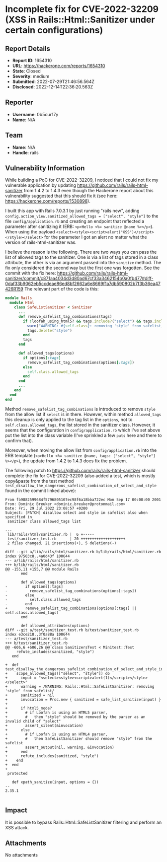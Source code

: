 # Incomplete fix for CVE-2022-32209 (XSS in Rails::Html::Sanitizer under certain configurations)

## Report Details
- **Report ID**: 1654310
- **URL**: https://hackerone.com/reports/1654310
- **State**: Closed
- **Severity**: medium
- **Submitted**: 2022-07-29T21:46:56.564Z
- **Disclosed**: 2022-12-14T22:36:20.563Z

## Reporter
- **Username**: 0b5cur17y
- **Name**: N/A

## Team
- **Name**: N/A
- **Handle**: rails

## Vulnerability Information
While building a PoC for CVE-2022-32209, I noticed that I could not fix my vulnerable application by updating https://github.com/rails/rails-html-sanitizer from 1.4.2 to 1.4.3 even though the Hackerone report about this vulnerability suggested that this should fix it (see here: https://hackerone.com/reports/1530898).

I built this app with Rails 7.0.3.1 by just running "rails new", adding `config.action_view.sanitized_allowed_tags = ["select", "style"]` to the file `config/application.rb` and creating an endpoint that reflected a parameter after sanitizing it (ERB: `<p>Hello <%= sanitize @name %></p>`). When using the payload `<select><style><script>alert("XSS")</script></style></select>` for the parameter I got an alert no matter what the version of rails-html-sanitizer was.

I believe the reason is the following. There are two ways you can pass the list of allowed tags to the sanitizer. One is via a list of tags stored in a class attribute, the other is via an argument passed into the `sanitize` method. The fix only considered the second way but the first one was forgotten. See the commit with the fix here: https://github.com/rails/rails-html-sanitizer/commit/c871aa4034d3d80ad67cf33a3462154b0a0fb477#diff-0daf33b9062eb5ccdeae86ed8bf2662a6e8669f1a7db590802b7f3b36ea47426R159
The relevant part of the code is this:

```ruby
module Rails
  module Html
    class SafeListSanitizer < Sanitizer
      ...
      def remove_safelist_tag_combinations(tags)
        if !loofah_using_html5? && tags.include?("select") && tags.include?("style")
          warn("WARNING: #{self.class}: removing 'style' from safelist, should not be combined with 'select'")
          tags.delete("style")
        end
        tags
      end

      def allowed_tags(options)
        if options[:tags]
          remove_safelist_tag_combinations(options[:tags])
        else
          self.class.allowed_tags
        end
      end
      ...
    end
  end
end
```

Method `remove_safelist_tag_combinations` is introduced to remove `style` from the allow list if `select` is in there. However, within method `allowed_tags` this cleanup is only applied to the tag list in the `options`, not to ` self.class.allowed_tags`, the list stored in the sanitizer class.
However, it seems that the configuration in  `config/application.rb` which I've set above put the list into the class variable (I've sprinkled a few `puts` here and there to confirm that).

Moreover, when moving the allow list from `config/application.rb` into the ERB template
(`<p>Hello <%= sanitize @name, tags: ["select", "style"] %></p>`), the update from
1.4.2 to 1.4.3 does fix the problem.

The following patch to https://github.com/rails/rails-html-sanitizer should complete the fix for CVE-2022-32209 (also added a test, which is mostly copy&paste from the test method `test_disallow_the_dangerous_safelist_combination_of_select_and_style` found in the commit linked above):

```
From fb9882599684f5796805107ec98f6a18bba722ec Mon Sep 17 00:00:00 2001
From: Dominic Breuker <dominic.breuker@protonmail.com>
Date: Fri, 29 Jul 2022 23:08:57 +0200
Subject: [PATCH] disallow select and style in safelist also when specified in
 sanitizer class allowed_tags list

---
 lib/rails/html/sanitizer.rb |  6 +-----
 test/sanitizer_test.rb      | 20 ++++++++++++++++++++
 2 files changed, 21 insertions(+), 5 deletions(-)

diff --git a/lib/rails/html/sanitizer.rb b/lib/rails/html/sanitizer.rb
index 97503c8..4a0d43f 100644
--- a/lib/rails/html/sanitizer.rb
+++ b/lib/rails/html/sanitizer.rb
@@ -155,11 +155,7 @@ module Rails
       end
 
       def allowed_tags(options)
-        if options[:tags]
-          remove_safelist_tag_combinations(options[:tags])
-        else
-          self.class.allowed_tags
-        end
+        remove_safelist_tag_combinations(options[:tags] || self.class.allowed_tags)
       end
 
       def allowed_attributes(options)
diff --git a/test/sanitizer_test.rb b/test/sanitizer_test.rb
index e3ce218..3f0a88a 100644
--- a/test/sanitizer_test.rb
+++ b/test/sanitizer_test.rb
@@ -606,6 +606,26 @@ class SanitizersTest < Minitest::Test
     refute_includes(sanitized, "style")
   end
 
+  def test_disallow_the_dangerous_safelist_combination_of_select_and_style_in_class_tag_list
+    scope_allowed_tags(["select", "style"]) do
+      input = "<select><style><script>alert(1)</script></style></select>"
+      warning = /WARNING: Rails::Html::SafeListSanitizer: removing 'style' from safelist/
+      sanitized = nil
+      invocation = Proc.new { sanitized = safe_list_sanitize(input) }
+
+      if html5_mode?
+        # if Loofah is using an HTML5 parser,
+        #   then "style" should be removed by the parser as an invalid child of "select"
+        assert_silent(&invocation)
+      else
+        # if Loofah is using an HTML4 parser,
+        #   then SafeListSanitizer should remove "style" from the safelist
+        assert_output(nil, warning, &invocation)
+      end
+      refute_includes(sanitized, "style")
+    end
+  end
+
 protected
 
   def xpath_sanitize(input, options = {})
-- 
2.35.1


```

## Impact

It is possible to bypass Rails::Html::SafeListSanitizer filtering and perform an XSS attack.

## Attachments
No attachments
